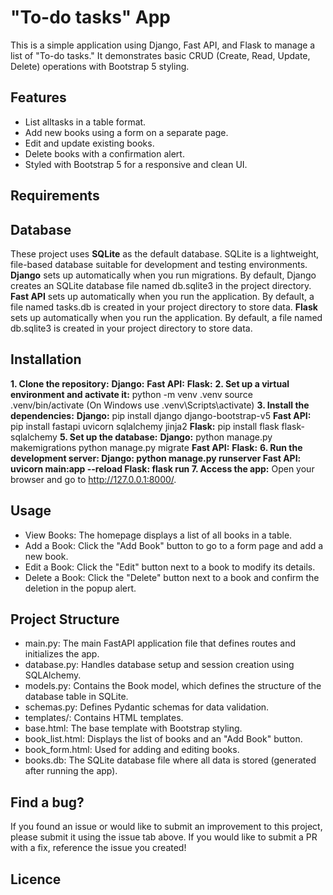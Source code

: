 #  "To-do tasks"  App
This is a simple application using Django, Fast API, and Flask to manage a list of "To-do tasks." It demonstrates basic CRUD (Create, Read, Update, Delete) operations with Bootstrap 5 styling.

## Features
- List alltasks in a table format.
- Add new books using a form on a separate page.
- Edit and update existing books.
- Delete books with a confirmation alert.
- Styled with Bootstrap 5 for a responsive and clean UI.
## Requirements

## Database
These project uses **SQLite** as the default database. SQLite is a lightweight, file-based database suitable for development and testing environments.
**Django** sets up automatically when you run migrations. By default, Django creates an SQLite database file named db.sqlite3 in the project directory.
**Fast API** sets up automatically when you run the application. By default, a file named tasks.db is created in your project directory to store data.
**Flask** sets up automatically when you run the application. By default, a file named db.sqlite3 is created in your project directory to store data.

## Installation
**1. Clone the repository:**
   **Django:** 
   **Fast API:** 
   **Flask:** 
**2. Set up a virtual environment and activate it:**
   python -m venv .venv
   source .venv/bin/activate (On Windows use .venv\Scripts\activate)
**3. Install the dependencies:**
    **Django:**
     pip install django django-bootstrap-v5
    **Fast API:** 
     pip install fastapi uvicorn sqlalchemy jinja2
    **Flask:** 
     pip install flask flask-sqlalchemy
**5. Set up the database:**
    **Django:**
     python manage.py makemigrations
     python manage.py migrate
    **Fast API:** 
    **Flask:** 
**6. Run the development server:
    **Django:** 
     python manage.py runserver
    **Fast API:** 
     uvicorn main:app --reload
    **Flask:**
     flask run
7. Access the app:**
   Open your browser and go to http://127.0.0.1:8000/.
## Usage
 - View Books: The homepage displays a list of all books in a table.
 - Add a Book: Click the "Add Book" button to go to a form page and add a new book.
 - Edit a Book: Click the "Edit" button next to a book to modify its details.
 - Delete a Book: Click the "Delete" button next to a book and confirm the deletion in the popup alert.
## Project Structure
- main.py: The main FastAPI application file that defines routes and initializes the app.
- database.py: Handles database setup and session creation using SQLAlchemy.
- models.py: Contains the Book model, which defines the structure of the database table in SQLite.
- schemas.py: Defines Pydantic schemas for data validation.
- templates/: Contains HTML templates.
- base.html: The base template with Bootstrap styling.
- book_list.html: Displays the list of books and an "Add Book" button.
- book_form.html: Used for adding and editing books.
- books.db: The SQLite database file where all data is stored (generated after running the app).
## Find a bug?
If you found an issue or would like to submit an improvement to this project, please submit it using the issue tab above. If you would like to submit a PR with a fix, reference the issue you created! 
## Licence
